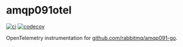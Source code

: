 # amqp091otel

[![ci](https://github.com/wzy9607/amqp091otel/actions/workflows/pull-request.yml/badge.svg)](https://github.com/wzy9607/amqp091otel/actions/workflows/pull-request.yml)
[![codecov](https://codecov.io/gh/wzy9607/amqp091otel/graph/badge.svg?token=3994PBP60N)](https://codecov.io/gh/wzy9607/amqp091otel)

OpenTelemetry instrumentation for [github.com/rabbitmq/amqp091-go](https://github.com/rabbitmq/amqp091-go).
